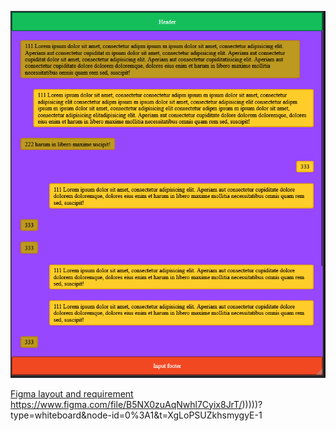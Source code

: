 ![img_2.png](img_2.png)

[Figma layout and requirement](https://www.figma.com/file/B5NX0zuAqNwhl7Cyix8JrT)
https://www.figma.com/file/B5NX0zuAqNwhl7Cyix8JrT/)))))?type=whiteboard&node-id=0%3A1&t=XgLoPSUZkhsmygyE-1
